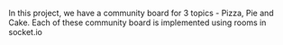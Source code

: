 
In this project, we have a community board for 3 topics - Pizza, Pie and Cake. Each of these community board is implemented using rooms in socket.io
